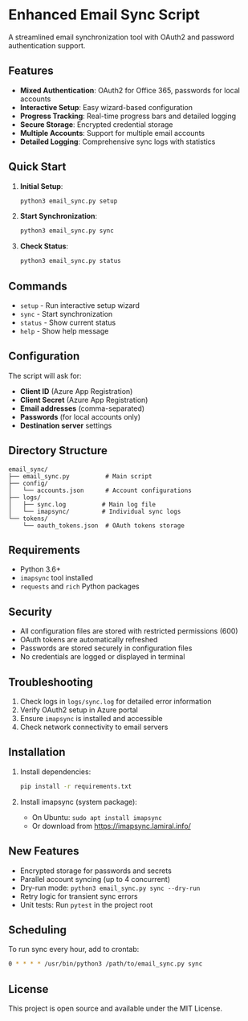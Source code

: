 # Enhanced Email Sync Script

A streamlined email synchronization tool with OAuth2 and password authentication support.

## Features

- **Mixed Authentication**: OAuth2 for Office 365, passwords for local accounts
- **Interactive Setup**: Easy wizard-based configuration
- **Progress Tracking**: Real-time progress bars and detailed logging
- **Secure Storage**: Encrypted credential storage
- **Multiple Accounts**: Support for multiple email accounts
- **Detailed Logging**: Comprehensive sync logs with statistics

## Quick Start

1. **Initial Setup**:
   ```bash
   python3 email_sync.py setup
   ```

2. **Start Synchronization**:
   ```bash
   python3 email_sync.py sync
   ```

3. **Check Status**:
   ```bash
   python3 email_sync.py status
   ```

## Commands

- `setup` - Run interactive setup wizard
- `sync` - Start synchronization
- `status` - Show current status
- `help` - Show help message

## Configuration

The script will ask for:
- **Client ID** (Azure App Registration)
- **Client Secret** (Azure App Registration)
- **Email addresses** (comma-separated)
- **Passwords** (for local accounts only)
- **Destination server** settings

## Directory Structure

```
email_sync/
├── email_sync.py          # Main script
├── config/
│   └── accounts.json      # Account configurations
├── logs/
│   ├── sync.log          # Main log file
│   └── imapsync/         # Individual sync logs
└── tokens/
    └── oauth_tokens.json  # OAuth tokens storage
```

## Requirements

- Python 3.6+
- `imapsync` tool installed
- `requests` and `rich` Python packages

## Security

- All configuration files are stored with restricted permissions (600)
- OAuth tokens are automatically refreshed
- Passwords are stored securely in configuration files
- No credentials are logged or displayed in terminal

## Troubleshooting

1. Check logs in `logs/sync.log` for detailed error information
2. Verify OAuth2 setup in Azure portal
3. Ensure `imapsync` is installed and accessible
4. Check network connectivity to email servers

## Installation

1. Install dependencies:
   ```bash
   pip install -r requirements.txt
   ```

2. Install imapsync (system package):
   - On Ubuntu: `sudo apt install imapsync`
   - Or download from https://imapsync.lamiral.info/

## New Features

- Encrypted storage for passwords and secrets
- Parallel account syncing (up to 4 concurrent)
- Dry-run mode: `python3 email_sync.py sync --dry-run`
- Retry logic for transient sync errors
- Unit tests: Run `pytest` in the project root

## Scheduling

To run sync every hour, add to crontab:
```bash
0 * * * * /usr/bin/python3 /path/to/email_sync.py sync
```

## License

This project is open source and available under the MIT License.
